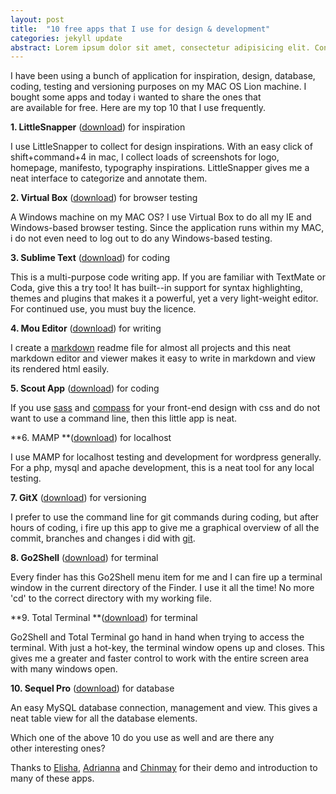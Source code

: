 ```yaml
---
layout: post
title:  "10 free apps that I use for design & development"
categories: jekyll update
abstract: Lorem ipsum dolor sit amet, consectetur adipisicing elit. Consequatur, illum, perspiciatis maxime dolorum commodi nostrum obcaecati.
---
```


I have been using a bunch of application for inspiration, design, database, coding, testing and versioning purposes on my MAC OS Lion machine. I bought some apps and today i wanted to share the ones that are available for free. Here are my top 10 that I use frequently.

**1. LittleSnapper** (<a href="http://www.realmacsoftware.com/littlesnapper/">download</a>) for inspiration

I use LittleSnapper to collect for design inspirations. With an easy click of shift+command+4 in mac, I collect loads of screenshots for logo, homepage, manifesto, typography inspirations. LittleSnapper gives me a neat interface to categorize and annotate them.

**2. Virtual Box** (<a href="https://www.virtualbox.org/wiki/Downloads">download</a>) for browser testing

A Windows machine on my MAC OS? I use Virtual Box to do all my IE and Windows-based browser testing. Since the application runs within my MAC, i do not even need to log out to do any Windows-based testing.

**3. Sublime Text** (<a href="http://www.sublimetext.com/download">download</a>) for coding

This is a multi-purpose code writing app. If you are familiar with TextMate or Coda, give this a try too! It has built--in support for syntax highlighting, themes and plugins that makes it a powerful, yet a very light-weight editor. For continued use, you must buy the licence.

**4. Mou Editor** (<a href="http://mouapp.com/">download</a>) for writing

I create a <a href="http://daringfireball.net/projects/markdown/">markdown</a> readme file for almost all projects and this neat markdown editor and viewer makes it easy to write in markdown and view its rendered html easily.

**5. Scout App** (<a href="http://mhs.github.com/scout-app/">download</a>) for coding

If you use <a href="http://sass-lang.com/">sass</a> and <a href="http://compass-style.org/">compass</a> for your front-end design with css and do not want to use a command line, then this little app is neat.

**6. MAMP **(<a href="http://www.mamp.info/en/downloads/index.html">download</a>) for localhost

I use MAMP for localhost testing and development for wordpress generally. For a php, mysql and apache development, this is a neat tool for any local testing.

**7. GitX** (<a href="http://gitx.frim.nl/">download</a>) for versioning

I prefer to use the command line for git commands during coding, but after hours of coding, i fire up this app to give me a graphical overview of all the commit, branches and changes i did with <a href="http://git-scm.com/">git</a>.

**8. Go2Shell** (<a href="http://mac.softpedia.com/get/Utilities/Go2Shell.shtml">download</a>) for terminal

Every finder has this Go2Shell menu item for me and I can fire up a terminal window in the current directory of the Finder. I use it all the time! No more 'cd' to the correct directory with my working file.

**9. Total Terminal **(<a href="http://totalterminal.binaryage.com/">download</a>) for terminal

Go2Shell and Total Terminal go hand in hand when trying to access the terminal. With just a hot-key, the terminal window opens up and closes. This gives me a greater and faster control to work with the entire screen area with many windows open.

**10. Sequel Pro** (<a href="http://totalterminal.binaryage.com/">download</a>) for database

An easy MySQL database connection, management and view. This gives a neat table view for all the database elements.

Which one of the above 10 do you use as well and are there any other interesting ones?

Thanks to <a href="http://elishatan.com/">Elisha</a>, <a href="http://adriannatan.com/">Adrianna</a> and <a href="http://chinpen.net/">Chinmay</a> for their demo and introduction to many of these apps.
